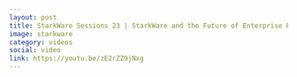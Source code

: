 ```yaml
---
layout: post
title: StarkWare Sessions 23 | StarkWare and the Future of Enterprise Finance
image: starkware
category: videos
social: video
link: https://youtu.be/zE2rZZ9jNxg 
---
```

